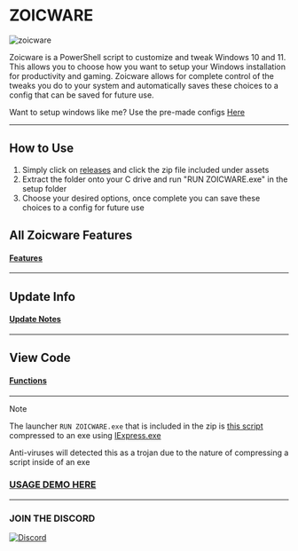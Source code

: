# ZOICWARE

![zoicware](https://github.com/user-attachments/assets/5cf3c530-0a17-41a3-90d7-140eed3d4295)



Zoicware is a PowerShell script to customize and tweak Windows 10 and 11. This allows you to choose how you want to setup your Windows installation for productivity and gaming. Zoicware allows for complete control of the tweaks you do to your system and automatically saves these choices to a config that can be saved for future use.

Want to setup windows like me? Use the pre-made configs [Here](https://github.com/zoicware/ZoicwareConfigs)

---

## How to Use
1. Simply click on [releases](https://github.com/zoicware/ZOICWARE/releases) and click the zip file included under assets
2. Extract the folder onto your C drive and run "RUN ZOICWARE.exe" in the setup folder
3. Choose your desired options, once complete you can save these choices to a config for future use

## All Zoicware Features
#### [Features](features.md)
---
## Update Info
#### [Update Notes](UpdateNotes.md)
---

## View Code
#### [Functions](https://github.com/zoicware/ZOICWARE/tree/main/src)

---

> [!NOTE]  
> The launcher `RUN ZOICWARE.exe` that is included in the zip is [this script](https://github.com/zoicware/ZOICWARE/blob/main/src/RUN%20ZOICWARE.cmd) compressed to an exe using [IExpress.exe](https://en.wikipedia.org/wiki/IExpress)
> 
> Anti-viruses will detected this as a trojan due to the nature of compressing a script inside of an exe



### [USAGE DEMO HERE](https://youtu.be/qtUFZoYkcZ0) 


---
### JOIN THE DISCORD

[![Discord](https://discordapp.com/api/guilds/1173717737017716777/widget.png?style=banner1)](https://discord.gg/VsC7XS5vgA)
